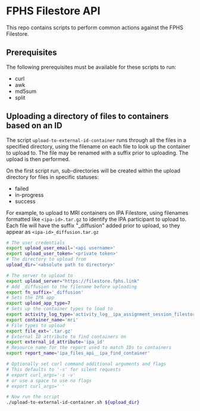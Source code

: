 # FPHS Filestore API

This repo contains scripts to perform common actions against the FPHS Filestore.

## Prerequisites

The following prerequisites must be available for these scripts to run:

- curl
- awk
- md5sum
- split

## Uploading a directory of files to containers based on an ID

The script `upload-to-external-id-container` runs through all the files in a specified directory, using the filename on each file to look up the container to upload to. The file may be renamed with a suffix prior to uploading. The upload is then performed.

On the first script run, sub-directories will be created within the upload directory for files in specific statuses:

- failed
- in-progress
- success

For example, to upload to MRI containers on IPA Filestore, using filenames formatted like `<ipa-id>.tar.gz` to identify the IPA participant to upload to.
Each file will have the suffix "_diffusion" added prior to upload, so they appear as `<ipa-id>_diffusion.tar.gz`

```bash
# The user credentials
export upload_user_email='<api username>'
export upload_user_token='<private token>'
# The directory to upload from
upload_dir='<absolute path to directory>'

# The server to upload to
export upload_server="https://filestore.fphs.link"
# Add _diffusion to the filename before uploading
export fn_suffix='_diffusion'
# Sets the IPA app
export upload_app_type=7
# Sets up the container types to load to
export activity_log_type='activity_log__ipa_assignment_session_filestore'
export container_name='mri'
# File types to upload
export file_ext='.tar.gz'
# External ID attribute to find containers on
export external_id_attribute='ipa_id'
# Resource name for the report used to match IDs to containers
export report_name='ipa_files_api__ipa_find_container'

# Optionally set curl command additional arguments and flags
# This defaults to '-s' for silent requests
# export curl_args='-s -v'
# or use a space to use no flags
# export curl_args=' '

# Now run the script
./upload-to-external-id-container.sh ${upload_dir}
```
